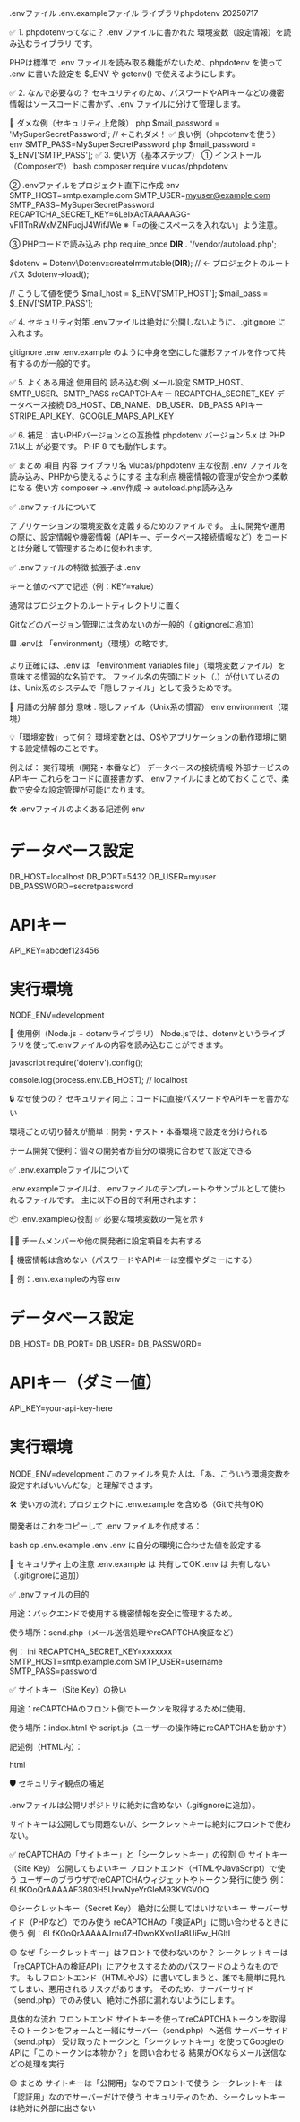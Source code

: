 .envファイル .env.exampleファイル ライブラリphpdotenv  20250717

✅ 1. phpdotenvってなに？
.env ファイルに書かれた 環境変数（設定情報）を読み込むライブラリ です。

PHPは標準で .env ファイルを読み取る機能がないため、phpdotenv を使って .env に書いた設定を $_ENV や getenv() で使えるようにします。

✅ 2. なんで必要なの？
セキュリティのため、パスワードやAPIキーなどの機密情報はソースコードに書かず、.env ファイルに分けて管理します。

🔴 ダメな例（セキュリティ上危険）
php
$mail_password = 'MySuperSecretPassword';  // ←これダメ！
✅ 良い例（phpdotenvを使う）
env
SMTP_PASS=MySuperSecretPassword
php
$mail_password = $_ENV['SMTP_PASS'];
✅ 3. 使い方（基本ステップ）
① インストール（Composerで）
bash
composer require vlucas/phpdotenv

② .envファイルをプロジェクト直下に作成
env
SMTP_HOST=smtp.example.com
SMTP_USER=myuser@example.com
SMTP_PASS=MySuperSecretPassword
RECAPTCHA_SECRET_KEY=6LeIxAcTAAAAAGG-vFI1TnRWxMZNFuojJ4WifJWe
※「=の後にスペースを入れない」よう注意。

③ PHPコードで読み込み
php
require_once __DIR__ . '/vendor/autoload.php';

$dotenv = Dotenv\Dotenv::createImmutable(__DIR__); // ← プロジェクトのルートパス
$dotenv->load();

// こうして値を使う
$mail_host = $_ENV['SMTP_HOST'];
$mail_pass = $_ENV['SMTP_PASS'];

✅ 4. セキュリティ対策
.envファイルは絶対に公開しないように、.gitignore に入れます。

gitignore
.env
.env.example のように中身を空にした雛形ファイルを作って共有するのが一般的です。

✅ 5.               よくある用途
使用目的	        読み込む例
メール設定	        SMTP_HOST、SMTP_USER、SMTP_PASS
reCAPTCHAキー	    RECAPTCHA_SECRET_KEY
データベース接続	 DB_HOST、DB_NAME、DB_USER、DB_PASS
APIキー	            STRIPE_API_KEY、GOOGLE_MAPS_API_KEY

✅ 6. 補足：古いPHPバージョンとの互換性
phpdotenv バージョン 5.x は PHP 7.1以上 が必要です。
PHP 8 でも動作します。

✅ まとめ
項目	        内容
ライブラリ名	vlucas/phpdotenv
主な役割	    .env ファイルを読み込み、PHPから使えるようにする
主な利点	    機密情報の管理が安全かつ柔軟になる
使い方	        composer → .env作成 → autoload.php読み込み


































✅ .envファイルについて

アプリケーションの環境変数を定義するためのファイルです。
主に開発や運用の際に、設定情報や機密情報（APIキー、データベース接続情報など）をコードとは分離して管理するために使われます。

✅ .envファイルの特徴
拡張子は .env

キーと値のペアで記述（例：KEY=value）

通常はプロジェクトのルートディレクトリに置く

Gitなどのバージョン管理には含めないのが一般的（.gitignoreに追加）

🟥 .envは 「environment」（環境）の略です。

より正確には、.env は 「environment variables file」（環境変数ファイル）を意味する慣習的な名前です。
ファイル名の先頭にドット（.）が付いているのは、Unix系のシステムで「隠しファイル」として扱うためです。

🧠 用語の分解
部分	意味
.	    隠しファイル（Unix系の慣習）
env	    environment（環境）

💡「環境変数」って何？
環境変数とは、OSやアプリケーションの動作環境に関する設定情報のことです。

例えば：
実行環境（開発・本番など）
データベースの接続情報
外部サービスのAPIキー
これらをコードに直接書かず、.envファイルにまとめておくことで、柔軟で安全な設定管理が可能になります。


🛠 .envファイルのよくある記述例
env
# データベース設定
DB_HOST=localhost
DB_PORT=5432
DB_USER=myuser
DB_PASSWORD=secretpassword

# APIキー
API_KEY=abcdef123456

# 実行環境
NODE_ENV=development

🚀 使用例（Node.js + dotenvライブラリ）
Node.jsでは、dotenvというライブラリを使って.envファイルの内容を読み込むことができます。

javascript
require('dotenv').config();

console.log(process.env.DB_HOST); // localhost

🔒 なぜ使うの？
セキュリティ向上：コードに直接パスワードやAPIキーを書かない

環境ごとの切り替えが簡単：開発・テスト・本番環境で設定を分けられる

チーム開発で便利：個々の開発者が自分の環境に合わせて設定できる



✅ .env.exampleファイルについて

.env.exampleファイルは、.envファイルのテンプレートやサンプルとして使われるファイルです。
主に以下の目的で利用されます：

📦 .env.exampleの役割
✅ 必要な環境変数の一覧を示す

🧑‍💻 チームメンバーや他の開発者に設定項目を共有する

🚫 機密情報は含めない（パスワードやAPIキーは空欄やダミーにする）

📝 例：.env.exampleの内容
env
# データベース設定
DB_HOST=
DB_PORT=
DB_USER=
DB_PASSWORD=

# APIキー（ダミー値）
API_KEY=your-api-key-here

# 実行環境
NODE_ENV=development
このファイルを見た人は、「あ、こういう環境変数を設定すればいいんだな」と理解できます。

🛠 使い方の流れ
プロジェクトに .env.example を含める（Gitで共有OK）

開発者はこれをコピーして .env ファイルを作成する：

bash
cp .env.example .env
.env に自分の環境に合わせた値を設定する

🔐 セキュリティ上の注意
.env.example は 共有してOK 
.env は 共有しない（.gitignoreに追加）


✅ .envファイルの目的

用途：バックエンドで使用する機密情報を安全に管理するため。

使う場所：send.php（メール送信処理やreCAPTCHA検証など）

例：
ini
RECAPTCHA_SECRET_KEY=xxxxxxx
SMTP_HOST=smtp.example.com
SMTP_USER=username
SMTP_PASS=password

✅ サイトキー（Site Key）の扱い

用途：reCAPTCHAのフロント側でトークンを取得するために使用。

使う場所：index.html や script.js（ユーザーの操作時にreCAPTCHAを動かす）

記述例（HTML内）：

html
<script src="https://www.google.com/recaptcha/api.js?render=サイトキー"></script>
🛡 セキュリティ観点の補足

.envファイルは公開リポジトリに絶対に含めない（.gitignoreに追加）。

サイトキーは公開しても問題ないが、シークレットキーは絶対にフロントで使わない。

✅ reCAPTCHAの「サイトキー」と「シークレットキー」の役割
🟡 サイトキー（Site Key）
公開してもよいキー
フロントエンド（HTMLやJavaScript）で使う
ユーザーのブラウザでreCAPTCHAウィジェットやトークン発行に使う
例：6LfKOoQrAAAAAF3803H5UvwNyeYrGleM93KVGVOQ

🟡シークレットキー（Secret Key）
絶対に公開してはいけないキー
サーバーサイド（PHPなど）でのみ使う
reCAPTCHAの「検証API」に問い合わせるときに使う
例：6LfKOoQrAAAAAJrnu1ZHDwoKXvoUa8UiEw_HGItI

🟡 なぜ「シークレットキー」はフロントで使わないのか？
シークレットキーは「reCAPTCHAの検証API」にアクセスするためのパスワードのようなものです。
もしフロントエンド（HTMLやJS）に書いてしまうと、誰でも簡単に見れてしまい、悪用されるリスクがあります。
そのため、サーバーサイド（send.php）でのみ使い、絶対に外部に漏れないようにします。

具体的な流れ
フロントエンド
サイトキーを使ってreCAPTCHAトークンを取得
そのトークンをフォームと一緒にサーバー（send.php）へ送信
サーバーサイド（send.php）
受け取ったトークンと「シークレットキー」を使ってGoogleのAPIに「このトークンは本物か？」を問い合わせる
結果がOKならメール送信などの処理を実行

🟡 まとめ
サイトキーは「公開用」なのでフロントで使う
シークレットキーは「認証用」なのでサーバーだけで使う
セキュリティのため、シークレットキーは絶対に外部に出さない